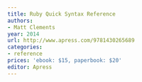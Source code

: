 ```yaml
---
title: Ruby Quick Syntax Reference
authors:
- Matt Clements
year: 2014
url: http://www.apress.com/9781430265689
categories:
- reference
prices: 'ebook: $15, paperbook: $20'
editor: Apress
---
```

